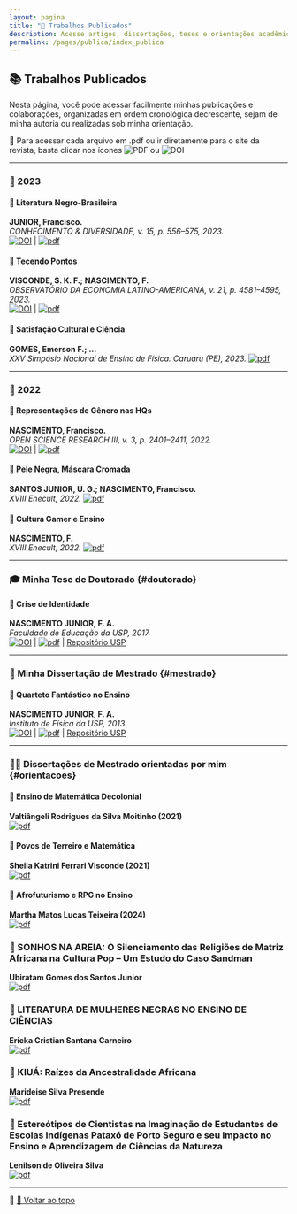 ```yaml
---
layout: pagina
title: "📝 Trabalhos Publicados"
description: Acesse artigos, dissertações, teses e orientações acadêmicas organizadas por ano.
permalink: /pages/publica/index_publica
---
```


## 📚 Trabalhos Publicados

Nesta página, você pode acessar facilmente minhas publicações e colaborações, organizadas em ordem cronológica decrescente, sejam de minha autoria ou realizadas sob minha orientação.

🔗 Para acessar cada arquivo em .pdf ou ir diretamente para o site da revista, basta clicar nos ícones ![PDF](https://itxesco.github.io/assets/icones/icons16/pdf-icon.png) ou ![DOI](https://itxesco.github.io/assets/icones/icons16/doi-icon.png)

---

### 📅 2023

#### 🔗 Literatura Negro-Brasileira  
**JUNIOR, Francisco.**  
*CONHECIMENTO & DIVERSIDADE, v. 15, p. 556–575, 2023.*  
[![DOI](https://itxesco.github.io/assets/icones/icons16/doi-icon.png)](https://dx.doi.org/10.18316/rcd.v15i37.9719) | [![pdf](https://itxesco.github.io/assets/icones/icons16/pdf-icon.png)](https://itxesco.github.io/biblioteca/artigos/literatura_negro_brasileira.pdf)

#### 🔗 Tecendo Pontos  
**VISCONDE, S. K. F.; NASCIMENTO, F.**  
*OBSERVATÓRIO DA ECONOMIA LATINO-AMERICANA, v. 21, p. 4581–4595, 2023.*  
[![DOI](https://itxesco.github.io/assets/icones/icons16/doi-icon.png)](https://dx.doi.org/10.55905/oelv21n6-077) | [![pdf](https://itxesco.github.io/assets/icones/icons16/pdf-icon.png)](https://itxesco.github.io/biblioteca/artigos/tecendo_pontos.pdf)

#### 🔗 Satisfação Cultural e Ciência  
**GOMES, Emerson F.; ...**  
*XXV Simpósio Nacional de Ensino de Física. Caruaru (PE), 2023.* [![pdf](https://itxesco.github.io/assets/icones/icons16/pdf-icon.png)](https://itxesco.github.io/biblioteca/artigos/satisfacao_cultural_ciencias.pdf)

---

### 📅 2022

#### 🔗 Representações de Gênero nas HQs  
**NASCIMENTO, Francisco.**  
*OPEN SCIENCE RESEARCH III, v. 3, p. 2401–2411, 2022.*  
[![DOI](https://itxesco.github.io/assets/icones/icons16/doi-icon.png)](https://dx.doi.org/10.37885/220308328) | [![pdf](https://itxesco.github.io/assets/icones/icons16/pdf-icon.png)](https://itxesco.github.io/biblioteca/artigos/implicacoes_genero_sh.pdf)

#### 🔗 Pele Negra, Máscara Cromada  
**SANTOS JUNIOR, U. G.; NASCIMENTO, Francisco.**  
*XVIII Enecult, 2022.* [![pdf](https://itxesco.github.io/assets/icones/icons16/pdf-icon.png)](https://itxesco.github.io/biblioteca/artigos/pele_negra_mascara_cromada.pdf)

#### 🔗 Cultura Gamer e Ensino  
**NASCIMENTO, F.**  
*XVIII Enecult, 2022.* [![pdf](https://itxesco.github.io/assets/icones/icons16/pdf-icon.png)](https://itxesco.github.io/biblioteca/artigos/jogos_educacao_warcraft.pdf)

---

### 🎓 Minha Tese de Doutorado {#doutorado}

#### 📘 Crise de Identidade  
**NASCIMENTO JUNIOR, F. A.**  
*Faculdade de Educação da USP, 2017.*  
[![DOI](https://itxesco.github.io/assets/icones/icons16/doi-icon.png)](https://doi.org/10.11606/T.48.2017.tde-07082017-155126) | [![pdf](https://itxesco.github.io/assets/icones/icons16/pdf-icon.png)](https://itxesco.github.io/biblioteca/teses/crise_de_identidade.pdf) | [Repositório USP](https://teses.usp.br/teses/disponiveis/48/48134/tde-07082017-155126/pt-br.php)

---

### 📖 Minha Dissertação de Mestrado {#mestrado}

#### 📕 Quarteto Fantástico no Ensino  
**NASCIMENTO JUNIOR, F. A.**  
*Instituto de Física da USP, 2013.*  
[![DOI](https://itxesco.github.io/assets/icones/icons16/doi-icon.png)](https://doi.org/10.11606/D.81.2013.tde-23042013-113427) | [![pdf](https://itxesco.github.io/assets/icones/icons16/pdf-icon.png)](https://itxesco.github.io/biblioteca/dissertacoes/quarteto_fantastico.pdf) | [Repositório USP](https://teses.usp.br/teses/disponiveis/81/81131/tde-23042013-113427/pt-br.php)

---

### 🧑‍🏫 Dissertações de Mestrado orientadas por mim {#orientacoes}

#### 📗 Ensino de Matemática Decolonial  
**Valtiângeli Rodrigues da Silva Moitinho (2021)**  
[![pdf](https://itxesco.github.io/assets/icones/icons16/pdf-icon.png)](https://itxesco.github.io/biblioteca/dissertacoes/ensino_matematica_decolonial.pdf)

#### 📗 Povos de Terreiro e Matemática  
**Sheila Katrini Ferrari Visconde (2021)**  
[![pdf](https://itxesco.github.io/assets/icones/icons16/pdf-icon.png)](https://itxesco.github.io/biblioteca/dissertacoes/matematica_povos_terreiro.pdf)

#### 📗 Afrofuturismo e RPG no Ensino  
**Martha Matos Lucas Teixeira (2024)**  
[![pdf](https://itxesco.github.io/assets/icones/icons16/pdf-icon.png)](https://itxesco.github.io/biblioteca/dissertacoes/aventuras_escrita_ensino.pdf)

### 📗 SONHOS NA AREIA: O Silenciamento das Religiões de Matriz Africana na Cultura Pop – Um Estudo do Caso Sandman  
**Ubiratam Gomes dos Santos Junior**  
[![pdf](https://itxesco.github.io/assets/icones/icons16/pdf-icon.png)](https://itxesco.github.io/biblioteca/dissertacoes/SONHOS_NA_AREIA.pdf)

### 📗 LITERATURA DE MULHERES NEGRAS NO ENSINO DE CIÊNCIAS  
**Ericka Cristian Santana Carneiro**  
[![pdf](https://itxesco.github.io/assets/icones/icons16/pdf-icon.png)](https://itxesco.github.io/biblioteca/dissertacoes/literatura_mulheres_negras.pdf)

### 📗 KIUÁ: Raízes da Ancestralidade Africana  
**Marideise Silva Presende**  
[![pdf](https://itxesco.github.io/assets/icones/icons16/pdf-icon.png)](https://itxesco.github.io/biblioteca/dissertacoes/kiua.pdf)

### 📗 Estereótipos de Cientistas na Imaginação de Estudantes de Escolas Indígenas Pataxó de Porto Seguro e seu Impacto no Ensino e Aprendizagem de Ciências da Natureza  
**Lenilson de Oliveira Silva**  
[![pdf](https://itxesco.github.io/assets/icones/icons16/pdf-icon.png)](https://itxesco.github.io/biblioteca/dissertacoes/estereotipos_cientistas_indigenas.pdf)

---

📌 [🔼 Voltar ao topo](#top)
